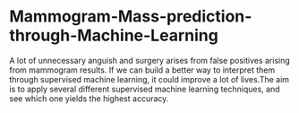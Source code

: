 # Mammogram-Mass-prediction-through-Machine-Learning
A lot of unnecessary anguish and surgery arises from false positives arising from mammogram results. If we can build a better way to interpret them through supervised machine learning, it could improve a lot of lives.The aim is to apply several different supervised machine learning techniques, and see which one yields the highest accuracy.
